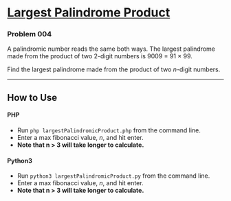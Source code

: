 # [Largest Palindrome Product](https://projecteuler.net/problem=4)

### Problem 004

A palindromic number reads the same both ways. The largest palindrome made from the product of two 2-digit numbers is 9009 = 91 × 99.

Find the largest palindrome made from the product of two *n*-digit numbers.

---

## How to Use

#### **PHP**

* Run `php largestPalindromicProduct.php` from the command line.
* Enter a max fibonacci value, *n*, and hit enter.
* **Note that n > 3 will take longer to calculate.**

#### **Python3**

* Run `python3 largestPalindromicProduct.py` from the command line.
* Enter a max fibonacci value, *n*, and hit enter.
* **Note that n > 3 will take longer to calculate.**
